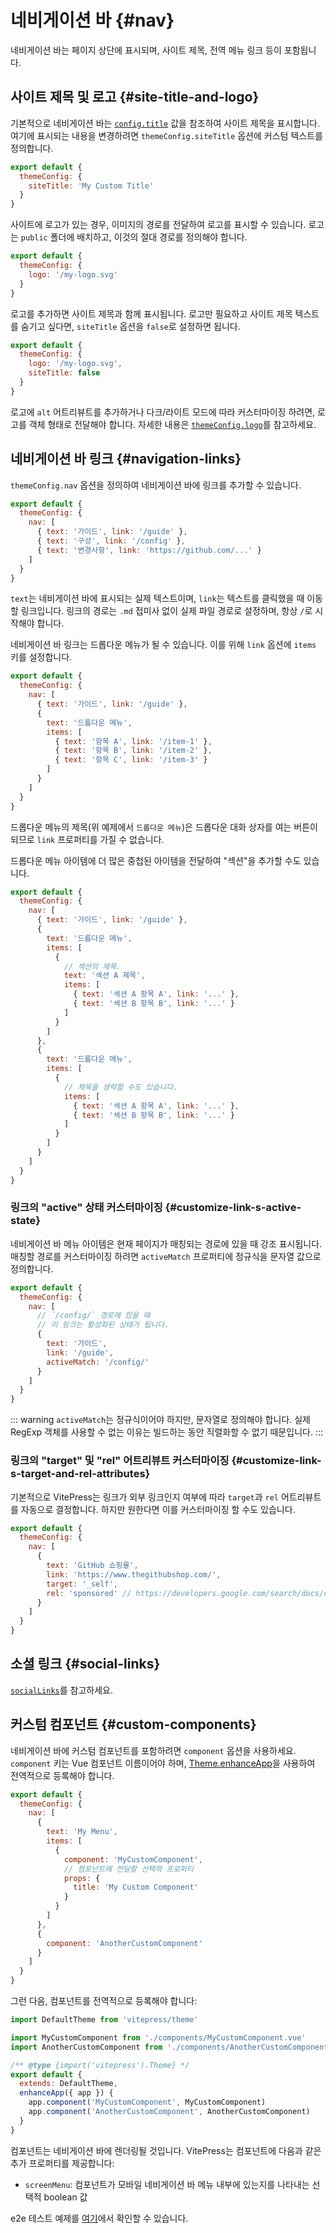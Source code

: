 # 네비게이션 바 {#nav}

네비게이션 바는 페이지 상단에 표시되며, 사이트 제목, 전역 메뉴 링크 등이 포함됩니다.

## 사이트 제목 및 로고 {#site-title-and-logo}

기본적으로 네비게이션 바는 [`config.title`](./site-config#title) 값을 참조하여 사이트 제목을 표시합니다. 여기에 표시되는 내용을 변경하려면 `themeConfig.siteTitle` 옵션에 커스텀 텍스트를 정의합니다.

```js
export default {
  themeConfig: {
    siteTitle: 'My Custom Title'
  }
}
```

사이트에 로고가 있는 경우, 이미지의 경로를 전달하여 로고를 표시할 수 있습니다. 로고는 `public` 폴더에 배치하고, 이것의 절대 경로를 정의해야 합니다.

```js
export default {
  themeConfig: {
    logo: '/my-logo.svg'
  }
}
```

로고를 추가하면 사이트 제목과 함께 표시됩니다. 로고만 필요하고 사이트 제목 텍스트를 숨기고 싶다면, `siteTitle` 옵션을 `false`로 설정하면 됩니다.

```js
export default {
  themeConfig: {
    logo: '/my-logo.svg',
    siteTitle: false
  }
}
```

로고에 `alt` 어트리뷰트를 추가하거나 다크/라이트 모드에 따라 커스터마이징 하려면, 로고를 객체 형태로 전달해야 합니다. 자세한 내용은 [`themeConfig.logo`](./default-theme-config#logo)를 참고하세요.

## 네비게이션 바 링크 {#navigation-links}

`themeConfig.nav` 옵션을 정의하여 네비게이션 바에 링크를 추가할 수 있습니다.

```js
export default {
  themeConfig: {
    nav: [
      { text: '가이드', link: '/guide' },
      { text: '구성', link: '/config' },
      { text: '변경사항', link: 'https://github.com/...' }
    ]
  }
}
```

`text`는 네비게이션 바에 표시되는 실제 텍스트이며, `link`는 텍스트를 클릭했을 때 이동할 링크입니다. 링크의 경로는 `.md` 접미사 없이 실제 파일 경로로 설정하며, 항상 `/`로 시작해야 합니다.

네비게이션 바 링크는 드롭다운 메뉴가 될 수 있습니다. 이를 위해 `link` 옵션에 `items` 키를 설정합니다.

```js
export default {
  themeConfig: {
    nav: [
      { text: '가이드', link: '/guide' },
      {
        text: '드롭다운 메뉴',
        items: [
          { text: '항목 A', link: '/item-1' },
          { text: '항목 B', link: '/item-2' },
          { text: '항목 C', link: '/item-3' }
        ]
      }
    ]
  }
}
```

드롭다운 메뉴의 제목(위 예제에서 `드롭다운 메뉴`)은 드롭다운 대화 상자를 여는 버튼이 되므로 `link` 프로퍼티를 가질 수 없습니다.

드롭다운 메뉴 아이템에 더 많은 중첩된 아이템을 전달하여 "섹션"을 추가할 수도 있습니다.

```js
export default {
  themeConfig: {
    nav: [
      { text: '가이드', link: '/guide' },
      {
        text: '드롭다운 메뉴',
        items: [
          {
            // 섹션의 제목.
            text: '섹션 A 제목',
            items: [
              { text: '섹션 A 항목 A', link: '...' },
              { text: '섹션 B 항목 B', link: '...' }
            ]
          }
        ]
      },
      {
        text: '드롭다운 메뉴',
        items: [
          {
            // 제목을 생략할 수도 있습니다.
            items: [
              { text: '섹션 A 항목 A', link: '...' },
              { text: '섹션 B 항목 B', link: '...' }
            ]
          }
        ]
      }
    ]
  }
}
```

### 링크의 "active" 상태 커스터마이징 {#customize-link-s-active-state}

네비게이션 바 메뉴 아이템은 현재 페이지가 매칭되는 경로에 있을 때 강조 표시됩니다. 매칭할 경로를 커스터마이징 하려면 `activeMatch` 프로퍼티에 정규식을 문자열 값으로 정의합니다.

```js
export default {
  themeConfig: {
    nav: [
      // `/config/` 경로에 있을 때
      // 이 링크는 활성화된 상태가 됩니다.
      {
        text: '가이드',
        link: '/guide',
        activeMatch: '/config/'
      }
    ]
  }
}
```

::: warning
`activeMatch`는 정규식이어야 하지만, 문자열로 정의해야 합니다. 실제 RegExp 객체를 사용할 수 없는 이유는 빌드하는 동안 직렬화할 수 없기 때문입니다.
:::

### 링크의 "target" 및 "rel" 어트리뷰트 커스터마이징 {#customize-link-s-target-and-rel-attributes}

기본적으로 VitePress는 링크가 외부 링크인지 여부에 따라 `target`과 `rel` 어트리뷰트를 자동으로 결정합니다. 하지만 원한다면 이를 커스터마이징 할 수도 있습니다.

```js
export default {
  themeConfig: {
    nav: [
      {
        text: 'GitHub 쇼핑몰',
        link: 'https://www.thegithubshop.com/',
        target: '_self',
        rel: 'sponsored' // https://developers.google.com/search/docs/crawling-indexing/qualify-outbound-links
      }
    ]
  }
}
```

## 소셜 링크 {#social-links}

[`socialLinks`](./default-theme-config#sociallinks)를 참고하세요.

## 커스텀 컴포넌트 {#custom-components}

네비게이션 바에 커스텀 컴포넌트를 포함하려면 `component` 옵션을 사용하세요. `component` 키는 Vue 컴포넌트 이름이어야 하며, [Theme.enhanceApp](../guide/custom-theme#theme-interface)을 사용하여 전역적으로 등록해야 합니다.

```js [.vitepress/config.js]
export default {
  themeConfig: {
    nav: [
      {
        text: 'My Menu',
        items: [
          {
            component: 'MyCustomComponent',
            // 컴포넌트에 전달할 선택적 프로퍼티
            props: {
              title: 'My Custom Component'
            }
          }
        ]
      },
      {
        component: 'AnotherCustomComponent'
      }
    ]
  }
}
```

그런 다음, 컴포넌트를 전역적으로 등록해야 합니다:

```js [.vitepress/theme/index.js]
import DefaultTheme from 'vitepress/theme'

import MyCustomComponent from './components/MyCustomComponent.vue'
import AnotherCustomComponent from './components/AnotherCustomComponent.vue'

/** @type {import('vitepress').Theme} */
export default {
  extends: DefaultTheme,
  enhanceApp({ app }) {
    app.component('MyCustomComponent', MyCustomComponent)
    app.component('AnotherCustomComponent', AnotherCustomComponent)
  }
}
```

컴포넌트는 네비게이션 바에 렌더링될 것입니다. VitePress는 컴포넌트에 다음과 같은 추가 프로퍼티를 제공합니다:

- `screenMenu`: 컴포넌트가 모바일 네비게이션 바 메뉴 내부에 있는지를 나타내는 선택적 boolean 값

e2e 테스트 예제를 [여기](https://github.com/vuejs/vitepress/tree/main/__tests__/e2e/.vitepress)에서 확인할 수 있습니다.

